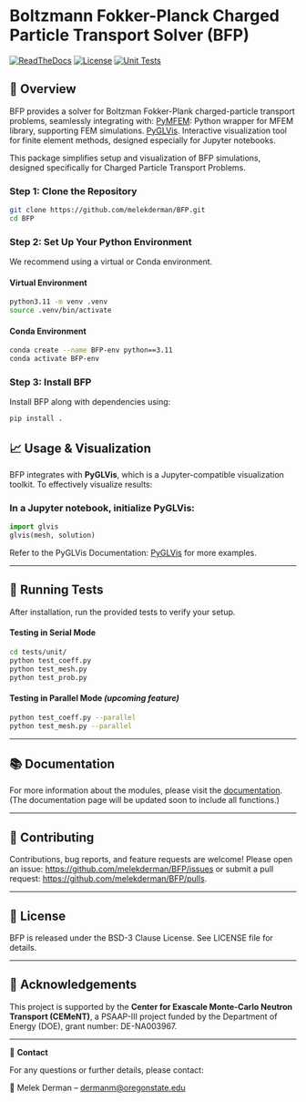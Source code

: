 # Boltzmann Fokker-Planck Charged Particle Transport Solver (BFP)

[![ReadTheDocs](https://readthedocs.org/projects/bfp/badge/?version=latest&style=flat)](https://bfp.readthedocs.org/en/latest/ )
[![License](https://img.shields.io/badge/License-BSD_3--Clause-blue.svg)](https://opensource.org/licenses/BSD-3-Clause)
[![Unit Tests](https://github.com/melekderman/BFP/actions/workflows/unit_tests.yml/badge.svg)](https://github.com/melekderman/BFP/actions/workflows/unit_tests.yml)

## 👀 Overview

BFP provides a solver for Boltzman Fokker-Plank charged-particle transport problems, seamlessly integrating with: 
[PyMFEM](https://github.com/mfem/PyMFEM): Python wrapper for MFEM library, supporting FEM simulations.
[PyGLVis](https://github.com/GLVis/pyglvis). Interactive visualization tool for finite element methods, designed especially for Jupyter notebooks.

This package simplifies setup and visualization of BFP simulations, designed specifically for Charged Particle Transport Problems.

### Step 1: Clone the Repository

```bash
git clone https://github.com/melekderman/BFP.git
cd BFP
```

### Step 2: Set Up Your Python Environment

We recommend using a virtual or Conda environment.

#### Virtual Environment

```bash
python3.11 -m venv .venv
source .venv/bin/activate
```

#### Conda Environment

```bash
conda create --name BFP-env python==3.11
conda activate BFP-env
```
### Step 3: Install BFP

Install BFP along with dependencies using:

```bash
pip install .
```
## 📈 Usage & Visualization

BFP integrates with **PyGLVis**, which is a Jupyter-compatible visualization toolkit. To effectively visualize results:

### In a Jupyter notebook, initialize PyGLVis:

```python
import glvis
glvis(mesh, solution)
```
Refer to the PyGLVis Documentation: [PyGLVis](https://github.com/GLVis/pyglvis) for more examples.

---

## 🔬 Running Tests

After installation, run the provided tests to verify your setup.

#### Testing in Serial Mode

```bash
cd tests/unit/
python test_coeff.py
python test_mesh.py
python test_prob.py
```

#### Testing in Parallel Mode *(upcoming feature)*

```bash
python test_coeff.py --parallel
python test_mesh.py --parallel
```

---

## 📚 Documentation
For more information about the modules, please visit the [documentation](https://melekderman.github.io/BFP/).
(The documentation page will be updated soon to include all functions.)

---

## 🤝 Contributing

Contributions, bug reports, and feature requests are welcome! Please open an issue: https://github.com/melekderman/BFP/issues or submit a pull request: https://github.com/melekderman/BFP/pulls.

---

## 📜 License

BFP is released under the BSD-3 Clause License. See LICENSE file for details.

---

## 💬 Acknowledgements

This project is supported by the **Center for Exascale Monte-Carlo Neutron Transport (CEMeNT)**, a PSAAP-III project funded by the Department of Energy (DOE), grant number: DE-NA003967.

---

📮 **Contact**

For any questions or further details, please contact:

📧 Melek Derman – dermanm@oregonstate.edu
